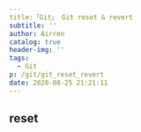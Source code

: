 ```yaml
---
title:「Git」 Git reset & revert
subtitle: ''
author: Airren
catalog: true
header-img: ''
tags:
  - Git
p: /git/git_reset_revert
date: 2020-08-25 21:21:11
---
```




## reset

